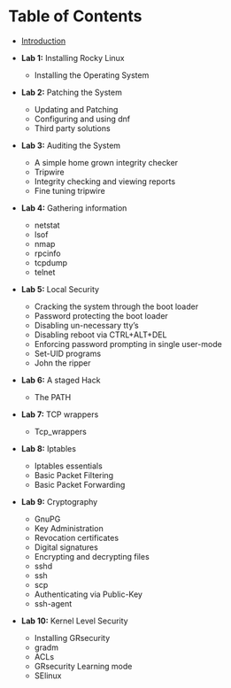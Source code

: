 # Table of Contents

- [Introduction](introduction.md)

- **Lab 1:** Installing Rocky Linux
   - Installing the Operating System

- **Lab 2:** Patching the System
  - Updating and Patching
  - Configuring and using dnf
  - Third party solutions

- **Lab 3:** Auditing the System
  - A simple home grown integrity checker
  - Tripwire
  - Integrity checking and viewing reports
  - Fine tuning tripwire

- **Lab 4:** Gathering information
  - netstat
  - lsof
  - nmap
  - rpcinfo
  - tcpdump
  - telnet

- **Lab 5:** Local Security
  - Cracking  the system through the boot loader
  - Password protecting the boot loader
  - Disabling un-necessary tty’s
  - Disabling  reboot via  CTRL+ALT+DEL
  - Enforcing password prompting in single user-mode
  - Set-UID programs
  - John the ripper

- **Lab 6:** A staged Hack
  - The PATH

- **Lab 7:** TCP wrappers
  - Tcp_wrappers

- **Lab 8:** Iptables
  - Iptables essentials
  - Basic Packet Filtering
  - Basic Packet Forwarding

- **Lab 9:** Cryptography
  - GnuPG
  - Key Administration
  - Revocation certificates
  - Digital signatures
  - Encrypting and decrypting files
  - sshd
  - ssh
  - scp
  - Authenticating via Public-Key
  - ssh-agent

- **Lab 10:** Kernel Level Security
  - Installing GRsecurity
  - gradm
  - ACLs
  - GRsecurity Learning mode
  - SElinux
